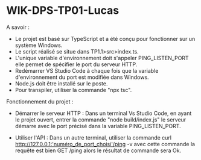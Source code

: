 # WIK-DPS-TP01-Lucas

 A savoir :
- Le projet est basé sur TypeScript et a été conçu pour fonctionner sur un système Windows. 
- Le script réalisé se situe dans TP1.1>src>index.ts.
- L'unique variable d'environnement doit s'appeler PING_LISTEN_PORT elle permet de spécifier le port du serveur HTTP.
- Redémarrer VS Studio Code à chaque fois que la variable d'environnement du port est modifiée dans Windows.
- Node.js doit être installé sur le poste.
- Pour transpiler, utiliser la commande "npx tsc".
    
Fonctionnement du projet :

- Démarrer le serveur HTTP :
      Dans un terminal Vs Studio Code, en ayant le projet ouvert, entrer la commande "node build/index.js" le serveur démarre avec le port précisé dans la variable         PING_LISTEN_PORT.
    
- Utiliser l'API : 
      Dans un autre terminal, utiliser la commande curl http://127.0.0.1:'numéro_de_port_choisi'/ping -v avec cette commande la requête est bien GET /ping alors le         résultat de commande sera Ok.
